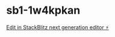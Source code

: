 # sb1-1w4kpkan

[Edit in StackBlitz next generation editor ⚡️](https://stackblitz.com/~/github.com/goldcupco/sb1-1w4kpkan)